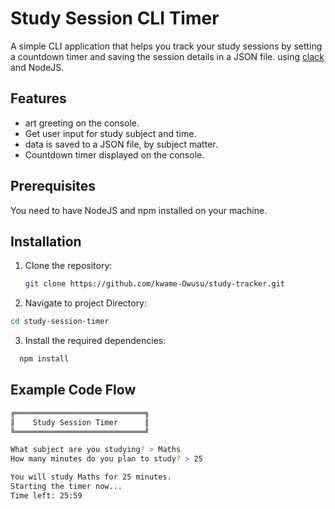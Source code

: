 # Study Session CLI Timer

A simple CLI application that helps you track your study sessions by setting a countdown timer and saving the session details in a JSON file.
using [clack](https://www.npmjs.com/package/@clack/prompts?activeTab=readme) and NodeJS.

## Features

- art greeting on the console.
- Get user input for study subject and time.
- data is saved to a JSON file, by subject matter.
- Countdown timer displayed on the console.


## Prerequisites
You need to have NodeJS and npm installed on your machine.

## Installation

1. Clone the repository:
   ```bash
   git clone https://github.com/kwame-Owusu/study-tracker.git
   ```
2. Navigate to project Directory:

```bash
cd study-session-timer
```

3. Install the required dependencies:

```bash
  npm install
```

## Example Code Flow

```bash
╔═════════════════════════════╗
║    Study Session Timer      ║
╚═════════════════════════════╝

What subject are you studying? > Maths
How many minutes do you plan to study? > 25

You will study Maths for 25 minutes.
Starting the timer now...
Time left: 25:59

```


